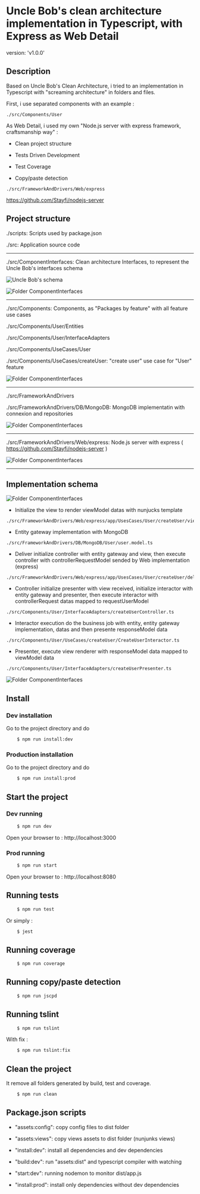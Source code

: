 # Uncle Bob's clean architecture implementation in Typescript, with Express as Web Detail

version: 'v1.0.0'

## Description

Based on Uncle Bob's Clean Architecture, i tried to an implementation in Typescript with "screaming architecture" in folders and files.

First, i use separated components with an example :

```
./src/Components/User
```

As Web Detail, i used my own "Node.js server with express framework, craftsmanship way" :

- Clean project structure

- Tests Driven Development

- Test Coverage

- Copy/paste detection

```
./src/FrameworkAndDrivers/Web/express
```

https://github.com/Stayfi/nodejs-server

## Project structure

./scripts: Scripts used by package.json

./src: Application source code

---

./src/ComponentInterfaces: Clean architecture Interfaces, to represent the Uncle Bob's interfaces schema

![Uncle Bob's schema](./img/uncle_bob_interfaces_schema.png)

![Folder ComponentInterfaces](./img/folder_componentinterfaces.png)

---

./src/Components: Components, as "Packages by feature" with all feature use cases

./src/Components/User/Entities

./src/Components/User/InterfaceAdapters

./src/Components/UseCases/User

./src/Components/UseCases/createUser: "create user" use case for "User" feature

![Folder ComponentInterfaces](./img/folder_components_user.png)

---

./src/FrameworkAndDrivers

./src/FrameworkAndDrivers/DB/MongoDB: MongoDB implementatin with connexion and repositories

![Folder ComponentInterfaces](./img/folder_frameworkanddrivers_db.png)

---

./src/FrameworkAndDrivers/Web/express: Node.js server with express ( https://github.com/Stayfi/nodejs-server )

![Folder ComponentInterfaces](./img/folder_frameworkanddrivers_web.png)

---

## Implementation schema

![Folder ComponentInterfaces](./img/uncle_bob_layers_schema.png)

* Initialize the view to render viewModel datas with nunjucks template
```
./src/FrameworkAndDrivers/Web/express/app/UsesCases/User/createUser/views/createUserView.ts
```

* Entity gateway implementation with MongoDB
```
./src/FrameworkAndDrivers/DB/MongoDB/User/user.model.ts
```

* Deliver initialize controller with entity gateway and view, then execute controller with controllerRequestModel sended by Web implementation (express)
```
./src/FrameworkAndDrivers/Web/express/app/UsesCases/User/createUser/delivers/createUserDeliver.ts
```

* Controller initialize presenter with view received, initialize interactor with entity gateway and presenter, then execute interactor with controllerRequest datas mapped to requestUserModel
```
./src/Components/User/InterfaceAdapters/createUserController.ts
```

* Interactor execution do the business job with entity, entity gateway implementation, datas and then presente responseModel data
```
./src/Components/User/UseCases/createUser/CreateUserInteractor.ts
```

* Presenter, execute view renderer with responseModel data mapped to viewModel data
```
./src/Components/User/InterfaceAdapters/createUserPresenter.ts
```

![Folder ComponentInterfaces](./img/uncle_bob_implementation.png)

## Install

### Dev installation

Go to the project directory and do

```bash
    $ npm run install:dev
```

### Production installation

Go to the project directory and do

```bash
    $ npm run install:prod
```

## Start the project

### Dev running

```bash
    $ npm run dev
```

Open your browser to : http://localhost:3000

### Prod running

```bash
    $ npm run start
```

Open your browser to : http://localhost:8080

## Running tests

```bash
    $ npm run test
```

Or simply :

```bash
    $ jest
```

## Running coverage

```bash
    $ npm run coverage
```

## Running copy/paste detection

```bash
    $ npm run jscpd
```

## Running tslint

```bash
    $ npm run tslint
```

With fix :

```bash
    $ npm run tslint:fix
```

## Clean the project

It remove all folders generated by build, test and coverage.

```bash
    $ npm run clean
```

## Package.json scripts

- "assets:config": copy config files to dist folder

- "assets:views": copy views assets to dist folder (nunjunks views)

- "install:dev": install all dependencies and dev dependencies

- "build:dev": run "assets:dist" and typescript compiler with watching

- "start:dev": running nodemon to monitor dist/app.js

- "install:prod": install only dependencies without dev dependencies
